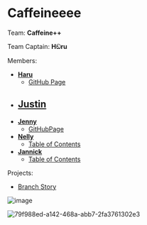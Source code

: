 # Caffeineeee
Team: **Caffeine++**

Team Captain: **Hඞru**

Members:

- **[Haru](https://github.com/MiaGMB/Code-1)**     
    - [GitHub Page](https://miagmb.github.io/Code-1/)
- **[Justin](https://github.com/FreiJustin/Code1)**
    - 
- **[Jenny](https://github.com/jwernerr/Code1)**  
    - [GitHubPage](https://jwernerr.github.io/Code1/)
- **[Nelly](https://github.com/NxNelly/Code1)**
    - [Table of Contents](https://nxnelly.github.io/Pages/TableOfContents.html)
- **[Jannick](https://github.com/JNiqua/Code-1)**       
    - [Table of Contents](https://jniqua.github.io/Code-1/)


Projects:

- [Branch Story](BranchingStory/Start.html)

![image](https://github.com/MiaGMB/Caffeine-/assets/173050213/b741bd8b-5520-4c38-8eeb-73bb4d7187e8)

  
![79f988ed-a142-468a-abb7-2fa3761302e3](https://github.com/MiaGMB/Caffeine-/assets/173050947/a4921e8e-48f9-468e-8f64-d0e76f1bcd61)



